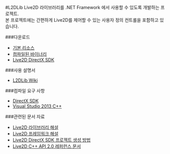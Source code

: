 #L2DLib
Live2D 라이브러리를 .NET Framework 에서 사용할 수 있도록 개발하는 프로젝트.  
본 프로젝트에는 간편하게 Live2D를 제어할 수 있는 사용자 정의 컨트롤을 포함하고 있습니다.

###다운로드
* [기본 리소스](https://github.com/iodes/L2DLib/releases/download/1.0.0.0/Resources.zip)
* [컴파일된 바이너리](https://github.com/iodes/L2DLib/releases/download/1.0.0.0/L2DLib.zip)
* [Live2D DirectX SDK](https://github.com/iodes/L2DLib/releases/download/1.0.0.0/Live2D.DirectX.SDK.zip)

###사용 설명서
* [L2DLib Wiki](https://github.com/iodes/L2DLib/wiki)

###컴파일 요구 사항
* [DirectX SDK](https://www.microsoft.com/en-us/download/details.aspx?id=6812)
* [Visual Studio 2013 C++](https://www.visualstudio.com/ko/vs/older-downloads/)

###관련된 문서 자료
* [Live2D 라이브러리 해설](http://sites.cybernoids.jp/cubism2/sdk_tutorial/live2d_library)
* [Live2D 프레임워크 해설](http://sites.cybernoids.jp/cubism2/sdk_tutorial/framework)
* [Live2D DirectX SDK 프로젝트 생성 방법](http://sites.cybernoids.jp/cubism2/sdk_tutorial/platform-setting/directx/createproject)
* [Live2D C++ API 2.0 레퍼런스 문서](http://doc.live2d.com/api/core/cpp2.0e/index.html)
